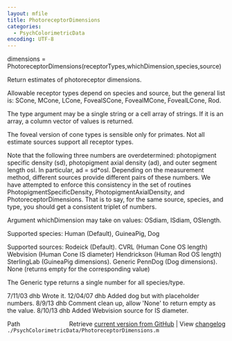 ```yaml
---
layout: mfile
title: PhotoreceptorDimensions
categories:
  - PsychColorimetricData
encoding: UTF-8
---
```


 dimensions = PhotoreceptorDimensions(receptorTypes,whichDimension,species,source)

 Return estimates of photoreceptor dimensions.

 Allowable receptor types depend on species and source, but the general
 list is:
    SCone, MCone, LCone, FovealSCone, FovealMCone, FovealLCone, Rod.

 The type argument may be a single string or a cell array of strings.  If it
 is an array, a column vector of values is returned.

 The foveal version of cone types is sensible only for primates.  Not all
 estimate sources support all receptor types.

 Note that the following three numbers are overdetermined: photopigment
 specific density (sd), photopigment axial density (ad), and outer segment
 length osl.  In particular, ad = sd\*osl.  Depending on the measurement
 method, different sources provide different pairs of these numbers.
 We have attempted to enforce this consistency in the set of routines
 PhotopigmentSpecificDensity, PhotopigmentAxialDensity, and PhotoreceptorDimensions.
 That is to say, for the same source, species, and type, you should get
 a consistent triplet of numbers.

 Argument whichDimension may take on values:
    OSdiam, ISdiam, OSlength.

 Supported species:
        Human (Default), GuineaPig, Dog

 Supported sources:
   Rodeick (Default).
    CVRL (Human Cone OS length)
   Webvision (Human Cone IS diameter)
   Hendrickson (Human Rod OS length)
    SterlingLab (GuineaPig dimensions).
   Generic
   PennDog (Dog dimensions).
   None (returns empty for the corresponding value)

 The Generic type returns a single number for all species/type.

 7/11/03  dhb  Wrote it.
 12/04/07 dhb  Added dog but with placeholder numbers.
 8/9/13   dhb  Comment clean up, allow 'None' to return empty as the value.
 8/10/13  dhb  Added Webvision source for IS diameter.


<div class="code_header" style="text-align:right;">
  <span style="float:left;">Path&nbsp;&nbsp;</span> <span class="counter">Retrieve <a href=
  "https://raw.github.com/Psychtoolbox-3/Psychtoolbox-3/beta/./PsychColorimetricData/PhotoreceptorDimensions.m">current version from GitHub</a> | View <a href=
  "https://github.com/Psychtoolbox-3/Psychtoolbox-3/commits/beta/./PsychColorimetricData/PhotoreceptorDimensions.m">changelog</a></span>
</div>
<div class="code">
  <code>./PsychColorimetricData/PhotoreceptorDimensions.m</code>
</div>
